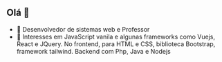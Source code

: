 ## Olá 👋

<!--
**valberfranco/valberfranco** is a ✨ _special_ ✨ repository because its `README.md` (this file) appears on your GitHub profile.

Here are some ideas to get you started:
-->
- 🔭 Desenvolvedor de sistemas web e Professor
- 🌱 Interesses em JavaScript vanila e algunas frameworks como Vuejs, React e JQuery. No frontend, para HTML e CSS, biblioteca Bootstrap, framework tailwind. Backend com Php, Java e Nodejs
